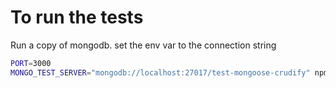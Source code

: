 # To run the tests

Run a copy of mongodb.
set the env var to the connection string

```bash
PORT=3000
MONGO_TEST_SERVER="mongodb://localhost:27017/test-mongoose-crudify" npm run test.
```
